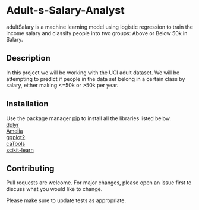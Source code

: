 # Adult-s-Salary-Analyst

adultSalary is a machine learning model using logistic regression to train the income salary and classify people into two groups: Above or Below 50k in Salary.

## Description

In this project we will be working with the UCI adult dataset. We will be attempting to predict if people in the data set belong in a certain class by salary, either making <=50k or >50k per year.

## Installation

Use the package manager [pip](https://pip.pypa.io/en/stable/) to install all the libraries listed below. <br />
[dplyr](https://cran.r-project.org/web/packages/dplyr/index.html) <br />
[Amelia](https://cran.r-project.org/web/packages/Amelia/index.html) <br />
[ggplot2](https://cran.r-project.org/web/packages/ggplot2/index.html) <br />
[caTools](https://cran.r-project.org/web/packages/caTools/index.html) <br />
[scikit-learn](https://scikit-learn.org/stable/install.html)<br />

## Contributing

Pull requests are welcome. For major changes, please open an issue first
to discuss what you would like to change.

Please make sure to update tests as appropriate.
